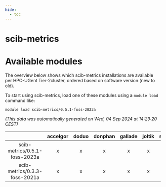 ```yaml
---
hide:
  - toc
---
```


scib-metrics
============

# Available modules


The overview below shows which scib-metrics installations are available per HPC-UGent Tier-2cluster, ordered based on software version (new to old).

To start using scib-metrics, load one of these modules using a `module load` command like:

```shell
module load scib-metrics/0.5.1-foss-2023a
```

*(This data was automatically generated on Wed, 04 Sep 2024 at 14:29:20 CEST)*  

| |accelgor|doduo|donphan|gallade|joltik|shinx|skitty|
| :---: | :---: | :---: | :---: | :---: | :---: | :---: | :---: |
|scib-metrics/0.5.1-foss-2023a|x|x|x|x|x|x|x|
|scib-metrics/0.3.3-foss-2021a|x|x|x|x|x|-|x|
